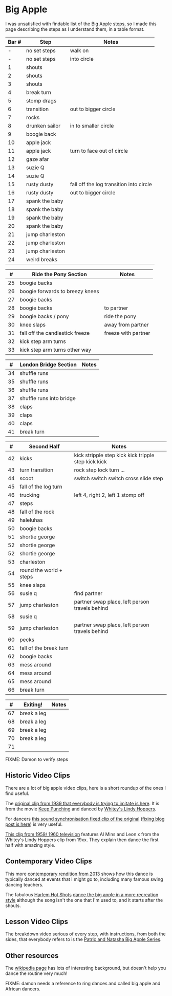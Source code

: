 # Big Apple

I was unsatisfied with findable list of the Big Apple steps, so I made this page describing the steps
as I understand them, in a table format.

| Bar #  | Step | Notes | 
| ------------- | ------------- | ------------- |
| - | no set steps | walk on |
| - | no set steps | into circle |
| 1 | shouts |  |
| 2 | shouts |  |
| 3 | shouts |  |
| 4 | break turn  |  |
| 5 | stomp drags |  |
| 6 | transition | out to bigger circle |
| 7 | rocks  |  |
| 8 | drunken sailor | in to smaller circle |
| 9 | boogie back |  |
| 10 | apple jack |  |
| 11 | apple jack | turn to face out of circle |
| 12 | gaze afar |  |
| 13 | suzie Q |  |
| 14 | suzie Q |  |
| 15 | rusty dusty | fall off the log transition into circle |
| 16 | rusty dusty | out to bigger circle |
| 17 | spank the baby |  |
| 18 | spank the baby |  |
| 19 | spank the baby |  |
| 20 | spank the baby |  |
| 21 | jump charleston |  |
| 22 | jump charleston |  |
| 23 | jump charleston |  |
| 24 | weird breaks |  |

| #  | Ride the Pony Section | Notes |
| ------------- | ------------- | ------------- |
| 25 | boogie backs |
| 26 | boogie forwards to breezy knees | 
| 27 | boogie backs |
| 28 | boogie backs | to partner
| 29 | boogie backs / pony | ride the pony
| 30 | knee slaps | away from partner
| 31 | fall off the candlestick freeze | freeze with partner
| 32 | kick step arm turns
| 33 | kick step arm turns other way

| #  | London Bridge Section | Notes | 
| ------------- | ------------- | ------------- |
| 34 | shuffle runs
| 35 | shuffle runs
| 36 | shuffle runs
| 37 | shuffle runs into bridge
| 38 | claps |   |
| 39 | claps |  |
| 40 | claps |  |
| 41 | break turn |  |

| #  | Second Half | Notes | 
| ------------- | ------------- | ------------- |
| 42 | kicks | kick stripple step kick kick tripple step kick kick |
| 43 | turn transition | rock step lock turn ...
| 44 | scoot | switch switch switch cross slide step
| 45 | fall of the log turn |  |
| 46 | trucking | left 4, right 2, left 1 stomp off |  |
| 47 | steps  |  |
| 48 | fall of the rock |  |
| 49 | haleluhas |  |
| 50 | boogie backs |  |
| 51 | shortie george |  |
| 52 | shortie george |  |
| 52 | shortie george |  | ??? three bars of shorites?
| 53 | charleston |  |
| 54 | round the world + steps |  |
| 55 | knee slaps | |
| 56 | susie q | find partner |
| 57 | jump charleston | partner swap place, left person travels behind |
| 58 | susie q |  |
| 59 | jump charleston | partner swap place, left person travels behind |
| 60 | pecks | |
| 61 | fall of the break turn | |
| 62 | boogie backs | |
| 63 | mess around | |
| 64 | mess around | |
| 65 | mess around | |
| 66 | break turn | | 


| #  | Exiting! | Notes | 
| ------------- | ------------- | ------------- |
| 67 | break a leg |  |
| 68 | break a leg |  |
| 69 | break a leg  |  |
| 70 | break a leg |  |
| 71 |  |  |

FIXME: Damon to verify steps

## Historic Video Clips

There are a lot of big apple video clips, here is a short roundup of the ones I find useful.

The [original clip from 1939 that everybody is trying to imitate is here](https://www.youtube.com/watch?v=OfgKMfexdPQ).  It is from the movie [Keep Punching](https://www.imdb.com/title/tt0135501/) and danced by [Whitey's Lindy Hoppers]().

For dancers [this sound synchronisation fixed clip of the original](https://www.youtube.com/watch?v=mmJ3aYozGMk)
([fixing blog post is here](https://blog.straycat.me.uk/2018/10/fixing-the-apple/)) is very useful.

[This clip from 1959/ 1960 television](https://youtu.be/rmDe2hn7vGg) features Al Mins and Leon x from the Whitey's Lindy Hoppers clip from 19xx.  They explain then dance the first half with amazing style.

## Contemporary Video Clips

This more [contemporary rendition from 2013](https://www.youtube.com/watch?v=HQrCtP7zUeo) shows how this dance is typically danced at events that I might go to, including many famous swing dancing teachers.

The fabulous [Harlem Hot Shots](https://en.wikipedia.org/wiki/Hot_Shots_(dance_companies)#Harlem_Hot_Shots)
[dance the big apple in a more recreation style](https://www.youtube.com/watch?v=E37mb1QROIw) although the song isn't the one that I'm used to, and it starts after the shouts.

## Lesson Video Clips

The breakdown video serious of every step, with instructions, from both the sides, that everybody refers to is the
[Patric and Natasha Big Apple Series](https://www.youtube.com/watch?v=C444gS8IcIk).

## Other resources

The  [wikipedia page](https://en.wikipedia.org/wiki/Big_Apple_(dance))
has lots of interesting background, but doesn't help you dance the routine very much!

FIXME: damon needs a reference to ring dances and called big apple and African dancers.
